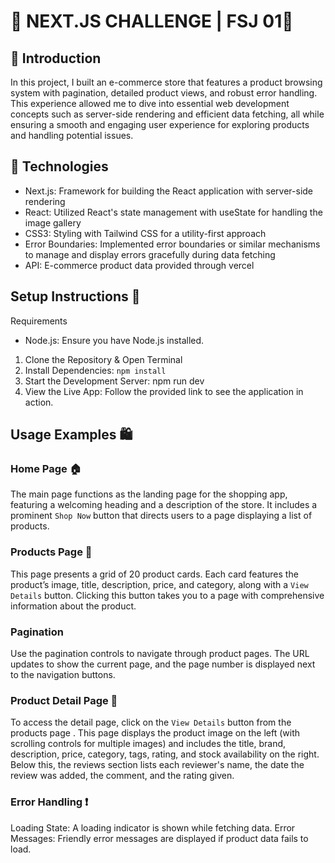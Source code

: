 # 🏪 NEXT.JS CHALLENGE | FSJ 01👔

## 🛒 Introduction
In this project, I built an e-commerce store that features a product browsing system with pagination, detailed product views, and robust error handling. This experience allowed me to dive into essential web development concepts such as server-side rendering and efficient data fetching, all while ensuring a smooth and engaging user experience for exploring products and handling potential issues.

## 🤖 Technologies
- Next.js: Framework for building the React application with server-side rendering
- React: Utilized React's state management with useState for handling the image gallery
- CSS3: Styling with Tailwind CSS for a utility-first approach
- Error Boundaries: Implemented error boundaries or similar mechanisms to manage and display errors gracefully during data fetching
- API: E-commerce product data provided through vercel

## Setup Instructions 🚀
Requirements
- Node.js: Ensure you have Node.js installed.

1. Clone the Repository & Open Terminal
2. Install Dependencies: `npm install`
3. Start the Development Server: npm run dev
4. View the Live App: Follow the provided link to see the application in action.

## Usage Examples 🛍️
### Home Page 🏠
The main page functions as the landing page for the shopping app, featuring a welcoming heading and a description of the store. It includes a prominent `Shop Now` button that directs users to a page displaying a list of products.

### Products Page 🛒
This page presents a grid of 20 product cards. Each card features the product’s image, title, description, price, and category, along with a `View Details` button. Clicking this button takes you to a page with comprehensive information about the product.

### Pagination
Use the pagination controls to navigate through product pages. The URL updates to show the current page, and the page number is displayed next to the navigation buttons.

### Product Detail Page 📃
To access the detail page, click on the `View Details` button from the products page . This page displays the product image on the left (with scrolling controls for multiple images) and includes the title, brand, description, price, category, tags, rating, and stock availability on the right. Below this, the reviews section lists each reviewer's name, the date the review was added, the comment, and the rating given.

### Error Handling ❗
Loading State: A loading indicator is shown while fetching data.
Error Messages: Friendly error messages are displayed if product data fails to load.